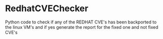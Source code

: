# RedhatCVEChecker
Python code to check if any of the REDHAT CVE's has been backported to the linux VM's and if yes generate the report for the fixed one and not fixed CVE's
